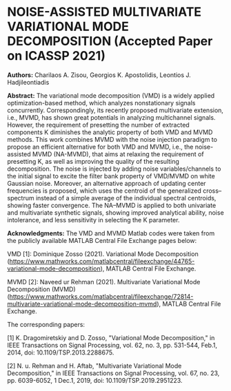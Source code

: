 # NOISE-ASSISTED MULTIVARIATE VARIATIONAL MODE DECOMPOSITION (Accepted Paper on ICASSP 2021)

**Authors:** Charilaos A. Zisou, Georgios K. Apostolidis, Leontios J. Hadjileontiadis

**Abstract:** The variational mode decomposition (VMD) is a widely applied optimization-based method, which analyzes nonstationary signals concurrently. Correspondingly, its recently proposed multivariate extension, i.e., MVMD, has shown great potentials in analyzing multichannel signals. However, the requirement of presetting the number of extracted components K diminishes the analytic property of both VMD and MVMD methods. This work combines MVMD with the noise injection paradigm to propose an efficient alternative for both VMD and MVMD, i.e., the noise-assisted MVMD (NA-MVMD), that aims at relaxing the requirement of presetting K, as well as improving the quality of the resulting decomposition. The noise is injected by adding noise variables/channels to the initial signal to excite the filter bank property of VMD/MVMD on white Gaussian noise. Moreover, an alternative approach of updating center frequencies is proposed, which uses the centroid of the generalized cross–spectrum instead of a simple average of the individual spectral centroids, showing faster convergence. The NA–MVMD is applied to both univariate and multivariate synthetic signals, showing improved analytical ability, noise intolerance, and less sensitivity in selecting the K parameter. 


**Acknowledgments:** The VMD and MVMD Matlab codes were taken from the publicly available MATLAB Central File Exchange pages below:

VMD [1]:
Dominique Zosso (2021). Variational Mode Decomposition (https://www.mathworks.com/matlabcentral/fileexchange/44765-variational-mode-decomposition), MATLAB Central File Exchange.

MVMD [2]:
Naveed ur Rehman (2021). Multivariate Variational Mode Decomposition (MVMD) (https://www.mathworks.com/matlabcentral/fileexchange/72814-multivariate-variational-mode-decomposition-mvmd), MATLAB Central File Exchange.

The corresponding papers:

[1] K. Dragomiretskiy and D. Zosso, "Variational Mode Decomposition," in IEEE Transactions on Signal Processing, vol. 62, no. 3, pp. 531-544, Feb.1, 2014, doi: 10.1109/TSP.2013.2288675.

[2] N. u. Rehman and H. Aftab, "Multivariate Variational Mode Decomposition," in IEEE Transactions on Signal Processing, vol. 67, no. 23, pp. 6039-6052, 1 Dec.1, 2019, doi: 10.1109/TSP.2019.2951223.
